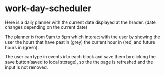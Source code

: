 # work-day-scheduler
Here is a daily planner with the current date displayed at the header. (date changes depending on the current date)

The planner is from 9am to 5pm which interact with the user by showing the user the hours that have past in (grey) the current hour in (red) and future hours in (green).

The user can type in events into each block and save them by clicking the save button(saved to local storage), so the the page is refreshed and the input is not removed.